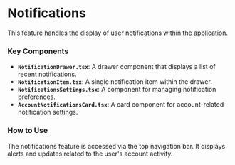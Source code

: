 # Notifications

This feature handles the display of user notifications within the application.

### Key Components

- **`NotificationDrawer.tsx`**: A drawer component that displays a list of recent notifications.
- **`NotificationItem.tsx`**: A single notification item within the drawer.
- **`NotificationsSettings.tsx`**: A component for managing notification preferences.
- **`AccountNotificationsCard.tsx`**: A card component for account-related notification settings.

### How to Use

The notifications feature is accessed via the top navigation bar. It displays alerts and updates related to the user's account activity.
